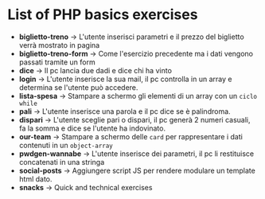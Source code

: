 # List of PHP basics exercises
- **biglietto-treno** &rarr; L'utente inserisci parametri e il prezzo del biglietto verrà mostrato in pagina
- **biglietto-treno-form** &rarr; Come l'esercizio precedente ma i dati vengono passati tramite un form
- **dice** &rarr; Il pc lancia due dadi e dice chi ha vinto
- **login** &rarr; L'utente inserisce la sua mail, il pc controlla in un array e determina se l'utente può accedere.
- **lista-spesa** &rarr; Stampare a schermo gli elementi di un array con un `ciclo while`
- **pali** &rarr; L'utente inserisce una parola e il pc dice se è palindroma.
- **dispari** &rarr; L'utente sceglie pari o dispari, il pc generà 2 numeri casuali, fa la somma e dice se l'utente ha indovinato.
- **our-team** &rarr; Stampare a schermo delle `card` per rappresentare i dati contenuti in un `object-array`
- **pwdgen-wannabe** &rarr; L'utente inserisce dei parametri, il pc li restituisce concatenati in una stringa
- **social-posts** &rarr; Aggiungere script JS per rendere modulare un template html dato.
- **snacks** &rarr; Quick and technical exercises
